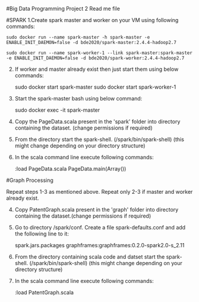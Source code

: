 #Big Data Programming Project 2 Read me file

#SPARK
1.Create spark master and worker on your VM using following commands:

	sudo docker run --name spark-master -h spark-master -e ENABLE_INIT_DAEMON=false -d bde2020/spark-master:2.4.4-hadoop2.7

	sudo docker run --name spark-worker-1 --link spark-master:spark-master -e ENABLE_INIT_DAEMON=false -d bde2020/spark-worker:2.4.4-hadoop2.7

2. If worker and master already exist then just start them using below commands:

	sudo docker start spark-master
	sudo docker start spark-worker-1
	
3. Start the spark-master bash using below command:

	sudo docker exec -it spark-master
	
4. Copy the PageData.scala present in the 'spark' folder into directory containing the dataset. (change permissions if required)

5. From the directory start the spark-shell. (/spark/bin/spark-shell) (this might change depending on your directory structure)

6. In the scala command line execute following commands:
	
	:load PageData.scala
	PageData.main(Array())


#Graph Processing

Repeat steps 1-3 as mentioned above. Repeat only 2-3 if master and worker already exist.

4. Copy PatentGraph.scala present in the 'graph' folder into directory containing the dataset.(change permissions if required)

5. Go to directory /spark/conf. Create a file spark-defaults.conf and add the following line to it:

	spark.jars.packages graphframes:graphframes:0.2.0-spark2.0-s_2.11
	

6. From the directory containing scala code and datset start the spark-shell. (/spark/bin/spark-shell) (this might change depending on 	your directory structure)

7. In the scala command line execute following commands:
	
	:load PatentGraph.scala
